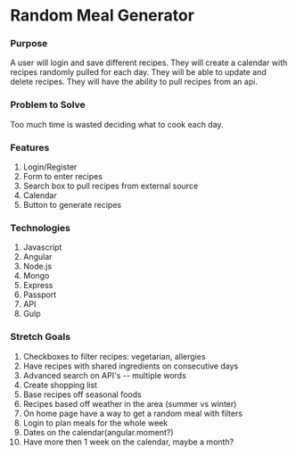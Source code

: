 # Random Meal Generator

### Purpose

A user will login and save different recipes. They will create a calendar with recipes randomly pulled for each day. They will be able to update and delete recipes. They will have the ability to pull recipes from an api.

### Problem to Solve

Too much time is wasted deciding what to cook each day.

### Features

1. Login/Register
2. Form to enter recipes
3. Search box to pull recipes from external source
4. Calendar
5. Button to generate recipes

### Technologies

1. Javascript
2. Angular
3. Node.js
4. Mongo
5. Express
6. Passport
7. API
8. Gulp

### Stretch Goals

1. Checkboxes to filter recipes: vegetarian, allergies
2. Have recipes with shared ingredients on consecutive days
3. Advanced search on API's -- multiple words
4. Create shopping list
5. Base recipes off seasonal foods
6. Recipes based off weather in the area (summer vs winter)
7. On home page have a way to get a random meal with filters
8. Login to plan meals for the whole week
9. Dates on the calendar(angular.moment?)
10. Have more then 1 week on the calendar, maybe a month?